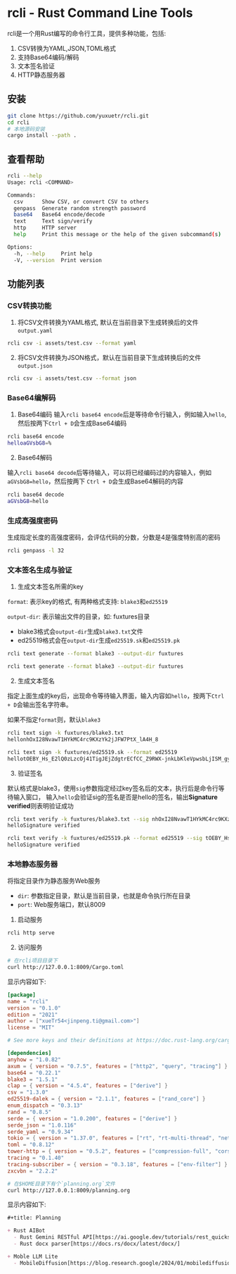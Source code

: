 # rcli - Rust Command Line Tools

rcli是一个用Rust编写的命令行工具，提供多种功能，包括:
1. CSV转换为YAML,JSON,TOML格式
2. 支持Base64编码/解码
3. 文本签名验证
4. HTTP静态服务器

## 安装

```bash
git clone https://github.com/yuxuetr/rcli.git
cd rcli
# 本地源码安装
cargo install --path .
```

## 查看帮助

```bash
rcli --help
Usage: rcli <COMMAND>

Commands:
  csv      Show CSV, or convert CSV to others
  genpass  Generate random strength password
  base64   Base64 encode/decode
  text     Text sign/verify
  http     HTTP server
  help     Print this message or the help of the given subcommand(s)

Options:
  -h, --help     Print help
  -V, --version  Print version
```

## 功能列表

### CSV转换功能

1. 将CSV文件转换为YAML格式, 默认在当前目录下生成转换后的文件`output.yaml`

```bash
rcli csv -i assets/test.csv --format yaml
```

2. 将CSV文件转换为JSON格式，默认在当前目录下生成转换后的文件`output.json`

```bash
rcli csv -i assets/test.csv --format json
```

### Base64编解码

1. Base64编码
输入`rcli base64 encode`后是等待命令行输入，例如输入`hello`, 然后按两下`Ctrl + D`会生成Base64编码

```bash
rcli base64 encode
helloaGVsbG8=%
```

2. Base64解码

输入`rcli base64 decode`后等待输入，可以将已经编码过的内容输入，例如`aGVsbG8=hello`，然后按两下
`Ctrl + D`会生成Base64解码的内容

```bash
rcli base64 decode
aGVsbG8=hello
```

### 生成高强度密码

生成指定长度的高强度密码，会评估代码的分数，分数是4是强度特别高的密码

```bash
rcli genpass -l 32
```

### 文本签名生成与验证

1. 生成文本签名所需的key

`format`: 表示key的格式, 有两种格式支持: `blake3`和`ed25519`

`output-dir`: 表示输出文件的目录，如: fuxtures目录
- blake3格式会`output-dir`生成`blake3.txt`文件
- ed25519格式会在`output-dir`生成`ed25519.sk`和`ed25519.pk`


```bash
rcli text generate --format blake3 --output-dir fuxtures
```

```bash
rcli text generate --format blake3 --output-dir fuxtures
```

2. 生成文本签名

指定上面生成的key后，出现命令等待输入界面，输入内容如`hello`，按两下`Ctrl + D`会输出签名字符串。

如果不指定`format`则，默认`blake3`

```bash
rcli text sign -k fuxtures/blake3.txt
hellonhOxI28NvawT1HYkMC4rc9KXzYk2jJFW7PtX_lA4H_8
```

```bash
rcli text sign -k fuxtures/ed25519.sk --format ed25519
hellotOEBY_Hs_E2lQ0zLzcOj41TigJEjZdgtrECfCC_Z9RWX-jnkLbKleVpwsbLjISM_gyUKPFrrF7hqBimvI1shBg
```

3. 验证签名

默认格式是blake3，使用`sig`参数指定经过key签名后的文本，执行后是命令行等待输入窗口，
输入`hello`会验证sig的签名是否是hello的签名，输出**Signature verified**则表明验证成功

```bash
rcli text verify -k fuxtures/blake3.txt --sig nhOxI28NvawT1HYkMC4rc9KXzYk2jJFW7PtX_lA4H_8
helloSignature verified
```

```bash
rcli text verify -k fuxtures/ed25519.pk --format ed25519 --sig tOEBY_Hs_E2lQ0zLzcOj41TigJEjZdgtrECfCC_Z9RWX-jnkLbKleVpwsbLjISM_gyUKPFrrF7hqBimvI1shBg
helloSignature verified
```

### 本地静态服务器

将指定目录作为静态服务Web服务
- `dir`: 参数指定目录，默认是当前目录，也就是命令执行所在目录
- `port`: Web服务端口，默认8009

1. 启动服务

```bash
rcli http serve
```

2. 访问服务

```bash
# 在rcli项目目录下
curl http://127.0.0.1:8009/Cargo.toml
```
显示内容如下:
```toml
[package]
name = "rcli"
version = "0.1.0"
edition = "2021"
author = ["xueTr54<jinpeng.ti@gmail.com>"]
license = "MIT"

# See more keys and their definitions at https://doc.rust-lang.org/cargo/reference/manifest.html

[dependencies]
anyhow = "1.0.82"
axum = { version = "0.7.5", features = ["http2", "query", "tracing"] }
base64 = "0.22.1"
blake3 = "1.5.1"
clap = { version = "4.5.4", features = ["derive"] }
csv = "1.3.0"
ed25519-dalek = { version = "2.1.1", features = ["rand_core"] }
enum_dispatch = "0.3.13"
rand = "0.8.5"
serde = { version = "1.0.200", features = ["derive"] }
serde_json = "1.0.116"
serde_yaml = "0.9.34"
tokio = { version = "1.37.0", features = ["rt", "rt-multi-thread", "net", "fs", "macros"] }
toml = "0.8.12"
tower-http = { version = "0.5.2", features = ["compression-full", "cors", "trace", "fs"] }
tracing = "0.1.40"
tracing-subscriber = { version = "0.3.18", features = ["env-filter"] }
zxcvbn = "2.2.2"
```

```bash
# 在$HOME目录下有个`planning.org`文件
curl http://127.0.0.1:8009/planning.org
```
显示内容如下:
```orgmode
#+title: Planning

+ Rust AIBot
  - Rust Gemini RESTful API[https://ai.google.dev/tutorials/rest_quickstart]
  - Rust docx parser[https://docs.rs/docx/latest/docx/]

+ Moble LLM Lite
  - MobileDiffusion[https://blog.research.google/2024/01/mobilediffusion-rapid-text-to-image.html?utm_source=substack&utm_medium=email]
```
